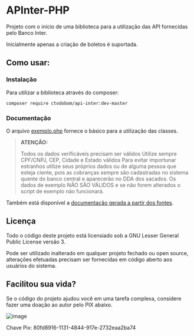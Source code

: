APInter-PHP
===========

Projeto com o início de uma biblioteca para a utilização das API fornecidas pelo Banco Inter.

Inicialmente apenas a criação de boletos é suportada.

Como usar:
----------

### Instalação

Para utilizar a biblioteca através do composer:

```
composer require ctodobom/api-inter:dev-master
```

### Documentação 

O arquivo [exemplo.php](exemplo.php) fornece o básico para a utilização das classes.


> **ATENÇÃO:**
>
> Todos os dados verificáveis precisam ser válidos Utilize sempre CPF/CNPJ, CEP, Cidade e Estado válidos Para evitar importunar estranhos utilize seus próprios dados ou de alguma pessoa que esteja ciente, pois as cobranças sempre são cadastradas no sistema quente do banco central e aparecerão no DDA dos sacados. Os dados de exemplo NÃO SÃO VÁLIDOS e se não forem alterados o script de exemplo não funcionará.

Também está disponível a [documentação gerada a partir dos fontes](https://ctodobom.github.io/APInter-PHP/index.html).

Licença
-------

Todo o código deste projeto está licensiado sob a GNU Lesser General Public License versão 3.

Pode ser utilizado inalterado em qualquer projeto fechado ou open source, alterações efetuadas precisam ser fornecidas em código aberto aos usuários do sistema.

Facilitou sua vida?
-------------------

Se o código do projeto ajudou você em uma tarefa complexa, considere fazer uma doação ao autor pelo PIX abaixo.

![image](https://user-images.githubusercontent.com/6070736/116247400-317e3680-a741-11eb-9434-9f226eec39b5.png)

Chave Pix: 80fd8916-1131-4844-917e-2732eaa2ba74
